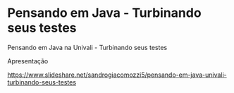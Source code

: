 # Pensando em Java - Turbinando seus testes

Pensando em Java na Univali - Turbinando seus testes

Apresentação

https://www.slideshare.net/sandrogiacomozzi5/pensando-em-java-univali-turbinando-seus-testes

